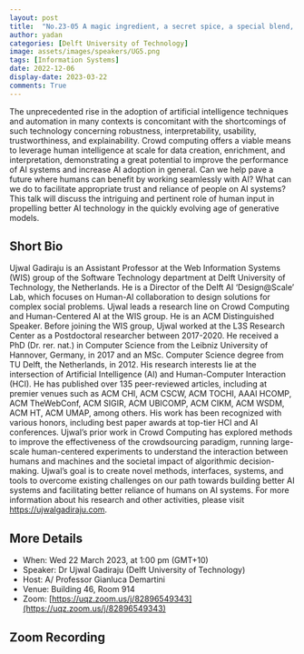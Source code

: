 ```yaml
---
layout: post
title:  "No.23-05 A magic ingredient, a secret spice, a special blend, for it can all be nice!' The Human Quotient for Better AI Systems"
author: yadan
categories: [Delft University of Technology]
image: assets/images/speakers/UG5.png
tags: [Information Systems]
date: 2022-12-06
display-date: 2023-03-22
comments: True
---
```

The unprecedented rise in the adoption of artificial intelligence techniques and automation in many contexts is concomitant with the shortcomings of such technology concerning robustness, interpretability, usability, trustworthiness, and explainability. Crowd computing offers a viable means to leverage human intelligence at scale for data creation, enrichment, and interpretation, demonstrating a great potential to improve the performance of AI systems and increase AI adoption in general. Can we help pave a future where humans can benefit by working seamlessly with AI? What can we do to facilitate appropriate trust and reliance of people on AI systems? This talk will discuss the intriguing and pertinent role of human input in propelling better AI technology in the quickly evolving age of generative models.


## Short Bio
Ujwal Gadiraju is an Assistant Professor at the Web Information Systems (WIS) group of the Software Technology department at Delft University of Technology, the Netherlands. He is a Director of the Delft AI ‘Design@Scale’ Lab, which focuses on Human-AI collaboration to design solutions for complex social problems. Ujwal leads a research line on Crowd Computing and Human-Centered AI at the WIS group. He is an ACM Distinguished Speaker. Before joining the WIS group, Ujwal worked at the L3S Research Center as a Postdoctoral researcher between 2017-2020. He received a PhD (Dr. rer. nat.) in Computer Science from the Leibniz University of Hannover, Germany, in 2017 and an MSc. Computer Science degree from TU Delft, the Netherlands, in 2012. His research interests lie at the intersection of Artificial Intelligence (AI) and Human-Computer Interaction (HCI). He has published over 135 peer-reviewed articles, including at premier venues such as ACM CHI, ACM CSCW, ACM TOCHI, AAAI HCOMP, ACM TheWebConf, ACM SIGIR, ACM UBICOMP, ACM CIKM, ACM WSDM, ACM HT, ACM UMAP, among others. His work has been recognized with various honors, including best paper awards at top-tier HCI and AI conferences. Ujwal’s prior work in Crowd Computing has explored methods to improve the effectiveness of the crowdsourcing paradigm, running large-scale human-centered experiments to understand the interaction between humans and machines and the societal impact of algorithmic decision-making. Ujwal’s goal is to create novel methods, interfaces, systems, and tools to overcome existing challenges on our path towards building better AI systems and facilitating better reliance of humans on AI systems. For more information about his research and other activities, please visit https://ujwalgadiraju.com.


## More Details
+ When: Wed 22 March 2023, at 1:00 pm (GMT+10)
+ Speaker: Dr Ujwal Gadiraju (Delft University of Technology)
+ Host: A/ Professor Gianluca Demartini
+ Venue: Building 46, Room 914 
+ Zoom: [https://uqz.zoom.us/j/82896549343](https://uqz.zoom.us/j/82896549343)




## Zoom Recording
